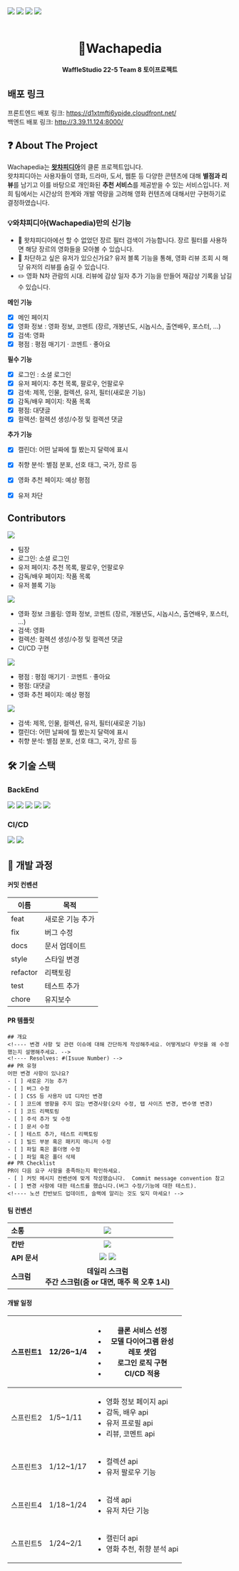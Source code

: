 <img src="https://img.shields.io/github/contributors/wafflestudio/22-5-team8-server?color=yellow">
<img src="https://img.shields.io/github/commit-activity/t/wafflestudio/22-5-team8-server">
<img src="https://img.shields.io/github/issues-pr/wafflestudio/22-5-team8-server?color=deep%20green">
<img src="https://img.shields.io/github/issues-pr-closed/wafflestudio/22-5-team8-server?color=violet">
<br><br>

<div align="center">
<h1>🧇Wachapedia</h1>
<h4>WaffleStudio 22-5 Team 8 토이프로젝트<h4>
</div>

## 배포 링크
프론트엔드 배포 링크: https://d1xtmfti6ypide.cloudfront.net/
<br>백엔드 배포 링크: http://3.39.11.124:8000/

## ❓ About The Project
Wachapedia는 [**왓챠피디아**](https://pedia.watcha.com/ko-KR/)의 클론 프로젝트입니다.
<br>왓챠피디아는 사용자들이 영화, 드라마, 도서, 웹툰 등 다양한 콘텐츠에 대해 **별점과 리뷰**를 남기고  이를 바탕으로 개인화된 **추천 서비스**를 제공받을 수 있는 서비스입니다.
저희 팀에서는 시간상의 한계와 개발 역량을 고려해 영화 컨텐츠에 대해서만 구현하기로 결정하였습니다.

### 💡와챠피디아(Wachapedia)만의 신기능
-  🔎 왓챠피디아에선 할 수 없었던 장르 필터 검색이 가능합니다. 장르 필터를 사용하면 해당 장르의 영화들을 모아볼 수 있습니다.
- 🙈 차단하고 싶은 유저가 있으신가요? 유저 블록 기능을 통해, 영화 리뷰 조회 시 해당 유저의 리뷰를 숨길 수 있습니다.
- ✏️ 영화 N차 관람의 시대. 리뷰에 감상 일자 추가 기능을 만들어 재감상 기록을 남길 수 있습니다.

**메인 기능**
- [x] 메인 페이지
- [x] 영화 정보 : 영화 정보, 코멘트 (장르, 개봉년도, 시놉시스, 출연배우, 포스터, …)
- [x] 검색: 영화
- [x] 평점 : 평점 매기기 · 코멘트 · 좋아요

**필수 기능**
- [x] 로그인 : 소셜 로그인
- [x] 유저 페이지: 추천 목록, 팔로우, 언팔로우
- [x] 검색: 제목, 인물, 컬렉션, 유저, 필터(새로운 기능)
- [x] 감독/배우 페이지: 작품 목록
- [x] 평점: 대댓글
- [x] 컬렉션: 컬렉션 생성/수정 및 컬렉션 댓글

**추가 기능**
- [x] 캘린더: 어떤 날짜에 뭘 봤는지 달력에 표시
- [x] 취향 분석: 별점 분포, 선호 태그, 국가, 장르 등
- [x] 영화 추천 페이지: 예상 평점
- [x] 유저 차단


## Contributors
<img src="https://img.shields.io/badge/%EC%9D%B4%EA%B2%BD%ED%91%9C-deveroskp-dark_green?link=https%3A%2F%2Fgithub.com%2Fdeveroskp">
<ul>
    <li>팀장</li>
    <li>로그인: 소셜 로그인</li>
    <li>유저 페이지: 추천 목록, 팔로우, 언팔로우</li>
    <li>감독/배우 페이지: 작품 목록</li>
    <li>유저 블록 기능</li>
</ul>

<img src="https://img.shields.io/badge/%EC%8B%A0%EC%A7%80%EC%9B%90-anandashin-purple?color=9370DB&link=https%3A%2F%2Fgithub.com%2Fanandashin">
<ul>
    <li>영화 정보 크롤링: 영화 정보, 코멘트 (장르, 개봉년도, 시놉시스, 출연배우, 포스터, …)</li>
    <li>검색: 영화</li>
    <li>컬렉션: 컬렉션 생성/수정 및 컬렉션 댓글</li>
    <li>CI/CD 구현</li>
</ul>

<img src="https://img.shields.io/badge/%EA%B9%80%EB%AF%BC%EC%84%B1-minchok125-magenta?link=https%3A%2F%2Fgithub.com%2Fminchok125">
<ul>
    <li>평점 : 평점 매기기 · 코멘트 · 좋아요</li>
    <li>평점: 대댓글</li>
    <li>영화 추천 페이지: 예상 평점</li>
</ul>

<img src="https://img.shields.io/badge/%EC%9D%B4%ED%98%B8%EC%84%9D-arcstone09-green?link=https%3A%2F%2Fgithub.com%2Farcstone09">
<ul>
    <li>검색: 제목, 인물, 컬렉션, 유저, 필터(새로운 기능)</li>
    <li>캘린더: 어떤 날짜에 뭘 봤는지 달력에 표시</li>
    <li>취향 분석: 별점 분포, 선호 태그, 국가, 장르 등</li>
</ul>

## 🛠 기술 스택

### BackEnd
<div>
<img src="https://img.shields.io/badge/FastAPI-005571?style=for-the-badge&logo=fastapi">
<img src="https://img.shields.io/badge/Poetry-%233B82F6.svg?style=for-the-badge&logo=poetry&logoColor=0B3D8D">
<img src="https://img.shields.io/badge/mysql-4479A1.svg?style=for-the-badge&logo=mysql&logoColor=white">
<img src="https://img.shields.io/badge/Amazon%20EC2-FF9900?style=for-the-badge&logo=Amazon%20EC2&logoColor=white">
<img src="https://img.shields.io/badge/Amazon RDS-527FFF?style=for-the-badge&logo=Amazon RDS&logoColor=orange">
</div>

### CI/CD
<div>
<img src="https://img.shields.io/badge/docker-2496ED?style=for-the-badge&logo=docker&logoColor=white"> 
<img src="https://img.shields.io/badge/github%20actions-%232671E5.svg?style=for-the-badge&logo=githubactions&logoColor=white">
</div>

## 📆 개발 과정

#### 커밋 컨벤션
| 이름        | 목적       |
|-----------|----------|
| feat      | 새로운 기능 추가 |
| fix       | 버그 수정    |
| docs      | 문서 업데이트  |
| style     | 스타일 변경   |
| refactor  | 리팩토링     |
| test      | 테스트 추가   |
| chore     | 유지보수     |

#### PR 템플릿

```
## 개요
<!---- 변경 사항 및 관련 이슈에 대해 간단하게 작성해주세요. 어떻게보다 무엇을 왜 수정했는지 설명해주세요. -->
<!---- Resolves: #(Isuue Number) -->
## PR 유형
어떤 변경 사항이 있나요?
- [ ] 새로운 기능 추가
- [ ] 버그 수정
- [ ] CSS 등 사용자 UI 디자인 변경
- [ ] 코드에 영향을 주지 않는 변경사항(오타 수정, 탭 사이즈 변경, 변수명 변경)
- [ ] 코드 리팩토링
- [ ] 주석 추가 및 수정
- [ ] 문서 수정
- [ ] 테스트 추가, 테스트 리팩토링
- [ ] 빌드 부분 혹은 패키지 매니저 수정
- [ ] 파일 혹은 폴더명 수정
- [ ] 파일 혹은 폴더 삭제
## PR Checklist
PR이 다음 요구 사항을 충족하는지 확인하세요.
- [ ] 커밋 메시지 컨벤션에 맞게 작성했습니다.  Commit message convention 참고
- [ ] 변경 사항에 대한 테스트를 했습니다.(버그 수정/기능에 대한 테스트).
<!---- 노션 칸반보드 업데이트, 슬랙에 알리는 것도 잊지 마세요! -->
```


#### 팀 컨벤션

| **소통**| <img src="https://img.shields.io/badge/Slack-4A154B?style=for-the-badge&logo=slack&logoColor=white">|
|:-----------|:----------:|
| **칸반** | <img src="https://img.shields.io/badge/Notion-%23000000.svg?style=for-the-badge&logo=notion&logoColor=white">|
| **API 문서** | <img src="https://img.shields.io/badge/-Swagger-%23Clojure?style=for-the-badge&logo=swagger&logoColor=white"> <img src="https://img.shields.io/badge/Notion-%23000000.svg?style=for-the-badge&logo=notion&logoColor=white"> |
| **스크럼** | **데일리 스크럼<br>주간 스크럼(줌 or 대면, 매주 목 오후 1시)** |

#### 개발 일정
| 스프린트1| 12/26~1/4| <ul><li>클론 서비스 선정</li><li>모델 다이어그램 완성</li><li>레포 셋업 <br><li>로그인 로직 구현</li><li>CI/CD 적용<ul>|
|-------------|---------|----------|
| 스프린트2|1/5~1/11| <ul><li>영화 정보 페이지 api</li><li>감독, 배우 api</li><li>유저 프로필 api</li><li>리뷰, 코멘트 api</li></ul>|
| 스프린트3|1/12~1/17| <ul><li>컬렉션 api</li><li>유저 팔로우 기능</li></ul>|
| 스프린트4 |1/18~1/24| <ul><li>검색 api</li><li>유저 차단 기능</li></ul>  |
| 스프린트5|1/24~2/1| <ul><li>캘린더 api</li><li>영화 추천, 취향 분석 api</li></ul>|

